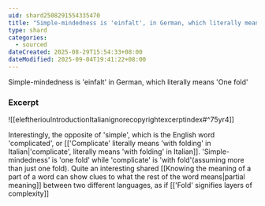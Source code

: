```yaml
---
uid: shard2508291554335470
title: "Simple-mindedness is 'einfalt', in German, which literally means 'One fold'"
type: shard
categories:
  - sourced
dateCreated: 2025-08-29T15:54:33+08:00
dateModified: 2025-09-04T19:41:22+08:00
---
```

Simple-mindedness is 'einfalt' in German, which literally means 'One fold'
### Excerpt
![[eleftheriouIntroductionItalianignorecopyrightexcerptindex#^75yr4]]

Interestingly, the opposite of 'simple', which is the English word 'complicated', or [['Complicate' literally means 'with folding' in Italian|'complicate', literally means 'with folding' in Italian]]. 'Simple-mindedness' is 'one fold' while 'complicate' is 'with fold'(assuming more than just one fold). Quite an interesting shared [[Knowing the meaning of a part of a word can show clues to what the rest of the word means|partial meaning]] between two different languages, as if [['Fold' signifies layers of complexity]]
